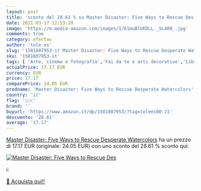 ```yaml
---
layout: post
title: 'sconto del 28.61 % su Master Disaster: Five Ways to Rescue Des  '
date: 2021-03-17 12:53:29
image: 'https://m.media-amazon.com/images/I/61muBlUEDLL._SL400_.jpg'
comments: true
category: ofertas
author: 'tole.es'
slug: '1581807953-it Master Disaster: Five Ways to Rescue Desperate Watercolors'
sku: '1581807953-it'
tags: [ 'Arte, cinema e fotografia','Fai da te e arti decorative','Libri','Pittura','Pittura ad acquerello','Tempo libero', ]
actualPrice: 17.17 EUR
currency: EUR
price: 17.17
comparePrice: 24.05 EUR
prodname: 'Master Disaster: Five Ways to Rescue Desperate Watercolors'
country: 'it'
flag: '🇮🇹'
brand: ''
buyurl: 'https://www.amazon.it/dp/1581807953/?tag=tolees00-21'
descuento: '28.61'
average: '17.17'
---
```


[Master Disaster: Five Ways to Rescue Desperate Watercolors](https://www.amazon.it/dp/1581807953/?tag=tolees00-21) ha un prezzo di 17.17 EUR (originale: 24.05 EUR) con uno sconto del 28.61 % sconto qui:

[![Master Disaster: Five Ways to Rescue Des](https://m.media-amazon.com/images/I/61muBlUEDLL._SL400_.jpg)](https://www.amazon.it/dp/1581807953/?tag=tolees00-21)

ℹ️:


[🛒 Acquista qui!!](https://www.amazon.it/dp/1581807953/?tag=tolees00-21)
